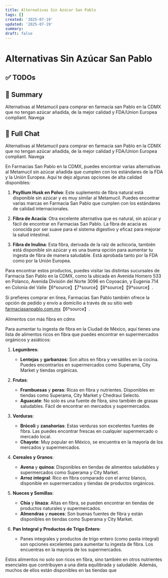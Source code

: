```yaml
---
title: Alternativas Sin Azúcar San Pablo
tags: []
created: '2025-07-19'
updated: '2025-07-19'
summary:
draft: false
---
```


# Alternativas Sin Azúcar San Pablo

## ✅ TODOs


## 📌 Summary
Alternativas al Metamucil para comprar en farmacia san Pablo en la CDMX que no tengan azúcar añadida, de la mejor calidad y FDA/Union Europea compliant. Navega

## 🧠 Full Chat


Alternativas al Metamucil para comprar en farmacia san Pablo en la CDMX que no tengan azúcar añadida, de la mejor calidad y FDA/Union Europea compliant. Navega 



En Farmacias San Pablo en la CDMX, puedes encontrar varias alternativas al Metamucil sin azúcar añadida que cumplen con los estándares de la FDA y la Unión Europea. Aquí te dejo algunas opciones de alta calidad disponibles:

1. **Psyllium Husk en Polvo**: Este suplemento de fibra natural está disponible sin azúcar y es muy similar al Metamucil. Puedes encontrar varias marcas en Farmacia San Pablo que cumplen con los estándares de calidad internacionales.

2. **Fibra de Acacia**: Otra excelente alternativa que es natural, sin azúcar y fácil de encontrar en Farmacias San Pablo. La fibra de acacia es conocida por ser suave para el sistema digestivo y eficaz para mejorar la salud intestinal.

3. **Fibra de Inulina**: Esta fibra, derivada de la raíz de achicoria, también está disponible sin azúcar y es una buena opción para aumentar tu ingesta de fibra de manera saludable. Está aprobada tanto por la FDA como por la Unión Europea.

Para encontrar estos productos, puedes visitar las distintas sucursales de Farmacia San Pablo en la CDMX, como la ubicada en Avenida Homero 533 en Polanco, Avenida División del Norte 3096 en Coyoacán, y Eugenia 714 en Colonia del Valle【6†source】【7†source】【8†source】【9†source】.

Si prefieres comprar en línea, Farmacias San Pablo también ofrece la opción de pedido y envío a domicilio a través de su sitio web [farmaciasanpablo.com.mx](https://www.farmaciasanpablo.com.mx/)【6†source】.

Alimentos con más fibra en cdmx 

Para aumentar tu ingesta de fibra en la Ciudad de México, aquí tienes una lista de alimentos ricos en fibra que puedes encontrar en supermercados orgánicos y asiáticos:

1. **Legumbres**:
   - **Lentejas** y **garbanzos**: Son altos en fibra y versátiles en la cocina. Puedes encontrarlos en supermercados como Superama, City Market y tiendas orgánicas.

2. **Frutas**:
   - **Frambuesas** y **peras**: Ricas en fibra y nutrientes. Disponibles en tiendas como Superama, City Market y Chedraui Selecto.
   - **Aguacate**: No solo es una fuente de fibra, sino también de grasas saludables. Fácil de encontrar en mercados y supermercados.

3. **Verduras**:
   - **Brócoli** y **zanahorias**: Estas verduras son excelentes fuentes de fibra. Las puedes encontrar frescas en cualquier supermercado o mercado local.
   - **Chayote**: Muy popular en México, se encuentra en la mayoría de los mercados y supermercados.

4. **Cereales y Granos**:
   - **Avena** y **quinoa**: Disponibles en tiendas de alimentos saludables y supermercados como Superama y City Market.
   - **Arroz integral**: Rico en fibra comparado con el arroz blanco, disponible en supermercados y tiendas de productos orgánicos.

5. **Nueces y Semillas**:
   - **Chía** y **linaza**: Altas en fibra, se pueden encontrar en tiendas de productos naturales y supermercados.
   - **Almendras** y **nueces**: Son buenas fuentes de fibra y están disponibles en tiendas como Superama y City Market.

6. **Pan Integral y Productos de Trigo Entero**:
   - Panes integrales y productos de trigo entero (como pasta integral) son opciones excelentes para aumentar tu ingesta de fibra. Los encuentras en la mayoría de los supermercados.

Estos alimentos no solo son ricos en fibra, sino también en otros nutrientes esenciales que contribuyen a una dieta equilibrada y saludable. Además, muchos de ellos están disponibles en las tiendas que